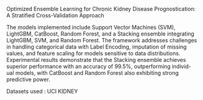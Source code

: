Optimized Ensemble Learning for Chronic Kidney Disease Prognostication: A Stratified Cross-Validation Approach

The models implemented include Support Vector Machines (SVM), LightGBM, CatBoost, Random Forest, and a Stacking ensemble integrating LightGBM, SVM, and Random Forest. The framework addresses challenges in handling categorical data with Label Encoding, imputation of missing values, and feature scaling for models sensitive to data distributions. Experimental results demonstrate that the Stacking ensemble achieves superior performance with an accuracy of 99.5%, outperforming individ- ual models, with CatBoost and Random Forest also exhibiting strong predictive power.

Datasets used : UCI KIDNEY 

